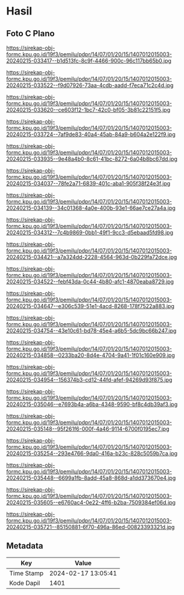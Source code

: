 # Hasil

## Foto C Plano

https://sirekap-obj-formc.kpu.go.id/19f3/pemilu/pdpr/14/07/01/20/15/1407012015003-20240215-033417--b1d513fc-8c9f-4466-900c-96c117bb65b0.jpg

https://sirekap-obj-formc.kpu.go.id/19f3/pemilu/pdpr/14/07/01/20/15/1407012015003-20240215-033522--f9d07926-73aa-4cdb-aadd-f7eca71c2c4d.jpg

https://sirekap-obj-formc.kpu.go.id/19f3/pemilu/pdpr/14/07/01/20/15/1407012015003-20240215-033620--ce603f12-1bc7-42c0-bf05-3b81c22151f5.jpg

https://sirekap-obj-formc.kpu.go.id/19f3/pemilu/pdpr/14/07/01/20/15/1407012015003-20240215-033724--7af9de83-40a4-45ab-84a9-b604a2e122f9.jpg

https://sirekap-obj-formc.kpu.go.id/19f3/pemilu/pdpr/14/07/01/20/15/1407012015003-20240215-033935--9e48a4b0-8c61-41bc-8272-6a04b8bc67dd.jpg

https://sirekap-obj-formc.kpu.go.id/19f3/pemilu/pdpr/14/07/01/20/15/1407012015003-20240215-034037--78fe2a71-6839-401c-aba1-905f38f24e3f.jpg

https://sirekap-obj-formc.kpu.go.id/19f3/pemilu/pdpr/14/07/01/20/15/1407012015003-20240215-034139--34c01368-4a0e-400b-93e1-66ae7ce27a4a.jpg

https://sirekap-obj-formc.kpu.go.id/19f3/pemilu/pdpr/14/07/01/20/15/1407012015003-20240215-034312--7c4b9869-0bb1-49f1-9cc3-d5ebaad5fd98.jpg

https://sirekap-obj-formc.kpu.go.id/19f3/pemilu/pdpr/14/07/01/20/15/1407012015003-20240215-034421--a7a324dd-2228-4564-963d-0b229fa72dce.jpg

https://sirekap-obj-formc.kpu.go.id/19f3/pemilu/pdpr/14/07/01/20/15/1407012015003-20240215-034522--febf43da-0c44-4b80-afc1-4870eaba8729.jpg

https://sirekap-obj-formc.kpu.go.id/19f3/pemilu/pdpr/14/07/01/20/15/1407012015003-20240215-034647--e306c539-51e1-4acd-8268-178f7522a883.jpg

https://sirekap-obj-formc.kpu.go.id/19f3/pemilu/pdpr/14/07/01/20/15/1407012015003-20240215-034754--43e10c61-bd78-45e4-a6b5-5dc9bc66b247.jpg

https://sirekap-obj-formc.kpu.go.id/19f3/pemilu/pdpr/14/07/01/20/15/1407012015003-20240215-034858--0233ba20-8d4e-4704-9a41-1f01c160e909.jpg

https://sirekap-obj-formc.kpu.go.id/19f3/pemilu/pdpr/14/07/01/20/15/1407012015003-20240215-034954--156374b3-cd12-44fd-afef-94269d93f875.jpg

https://sirekap-obj-formc.kpu.go.id/19f3/pemilu/pdpr/14/07/01/20/15/1407012015003-20240215-035046--e7693b4a-a6ba-4348-9590-bf8c4db39af3.jpg

https://sirekap-obj-formc.kpu.go.id/19f3/pemilu/pdpr/14/07/01/20/15/1407012015003-20240215-035148--95f261f6-000f-4a46-9114-6700f0195ec7.jpg

https://sirekap-obj-formc.kpu.go.id/19f3/pemilu/pdpr/14/07/01/20/15/1407012015003-20240215-035254--293e4766-9da0-416a-b23c-828c5059b7ca.jpg

https://sirekap-obj-formc.kpu.go.id/19f3/pemilu/pdpr/14/07/01/20/15/1407012015003-20240215-035448--6699a1fb-8add-45a8-868d-a1dd373670e4.jpg

https://sirekap-obj-formc.kpu.go.id/19f3/pemilu/pdpr/14/07/01/20/15/1407012015003-20240215-035605--e6760ac4-0e22-4ff6-b2ba-7509384ef06d.jpg

https://sirekap-obj-formc.kpu.go.id/19f3/pemilu/pdpr/14/07/01/20/15/1407012015003-20240215-035721--85150881-6f70-496a-86ed-00823393321d.jpg


## Metadata

| Key        | Value               |
| ---------- | ------------------- |
| Time Stamp | 2024-02-17 13:05:41 |
| Kode Dapil | 1401                |



